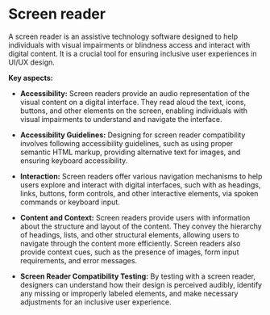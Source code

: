 # Screen reader

A screen reader is an assistive technology software designed to help individuals with visual impairments or blindness access and interact with digital content. It is a crucial tool for ensuring inclusive user experiences in UI/UX design.

**Key aspects:**

* **Accessibility:** Screen readers provide an audio representation of the visual content on a digital interface. They read aloud the text, icons, buttons, and other elements on the screen, enabling individuals with visual impairments to understand and navigate the interface.

* **Accessibility Guidelines:** Designing for screen reader compatibility involves following accessibility guidelines, such as using proper semantic HTML markup, providing alternative text for images, and ensuring keyboard accessibility.

* **Interaction:** Screen readers offer various navigation mechanisms to help users explore and interact with digital interfaces, such with as headings, links, buttons, form controls, and other interactive elements, via spoken commands or keyboard input.

* **Content and Context:** Screen readers provide users with information about the structure and layout of the content. They convey the hierarchy of headings, lists, and other structural elements, allowing users to navigate through the content more efficiently. Screen readers also provide context cues, such as the presence of images, form input requirements, and error messages.

* **Screen Reader Compatibility Testing:** By testing with a screen reader, designers can understand how their design is perceived audibly, identify any missing or improperly labeled elements, and make necessary adjustments for an inclusive user experience.
